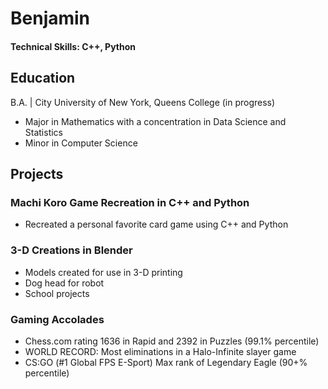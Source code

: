 # Benjamin

#### Technical Skills: C++, Python

## Education
 B.A. | City University of New York, Queens College (in progress)
- Major in Mathematics with a concentration in Data Science and Statistics
- Minor in Computer Science

## Projects
### Machi Koro Game Recreation in C++ and Python
- Recreated a personal favorite card game using C++ and Python

### 3-D Creations in Blender
- Models created for use in 3-D printing
- Dog head for robot
- School projects

### Gaming Accolades
- Chess.com rating 1636 in Rapid and 2392 in Puzzles (99.1% percentile)
- WORLD RECORD: Most eliminations in a Halo-Infinite slayer game
- CS:GO (#1 Global FPS E-Sport) Max rank of Legendary Eagle (90+% percentile)
